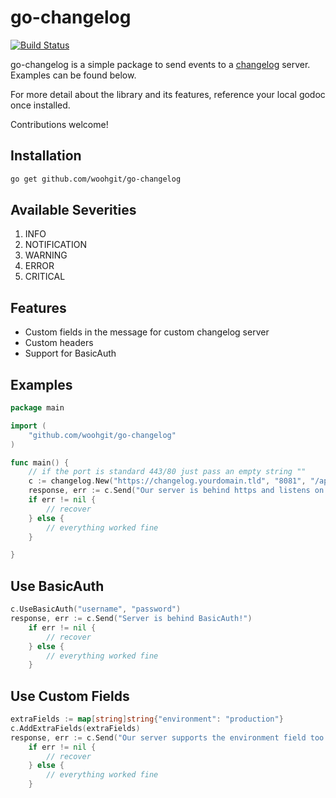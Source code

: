 # go-changelog

[![Build Status](https://travis-ci.org/woohgit/go-changelog.svg?branch=master)](https://travis-ci.org/woohgit/go-changelog)

go-changelog is a simple package to send events to a [changelog](https://github.com/prezi/changelog) server. Examples can be found below.

For more detail about the library and its features, reference your local godoc once installed.

Contributions welcome!

## Installation

```bash
go get github.com/woohgit/go-changelog
```

## Available Severities

1. INFO
2. NOTIFICATION
3. WARNING
4. ERROR
5. CRITICAL

## Features

* Custom fields in the message for custom changelog server
* Custom headers
* Support for BasicAuth


## Examples

```Go
package main

import (
	"github.com/woohgit/go-changelog"
)

func main() {
	// if the port is standard 443/80 just pass an empty string ""
	c := changelog.New("https://changelog.yourdomain.tld", "8081", "/api/events", "misc", "INFO")  // Build our new changelog client
    response, err := c.Send("Our server is behind https and listens on the port 8081!")
    if err != nil {
    	// recover
    } else {
    	// everything worked fine
    }

}
```

## Use BasicAuth

```Go
c.UseBasicAuth("username", "password")
response, err := c.Send("Server is behind BasicAuth!")
	if err != nil {
    	// recover
    } else {
    	// everything worked fine
    }
```

## Use Custom Fields

```Go
extraFields := map[string]string{"environment": "production"}
c.AddExtraFields(extraFields)
response, err := c.Send("Our server supports the environment field too!")
	if err != nil {
    	// recover
    } else {
    	// everything worked fine
    }
```

